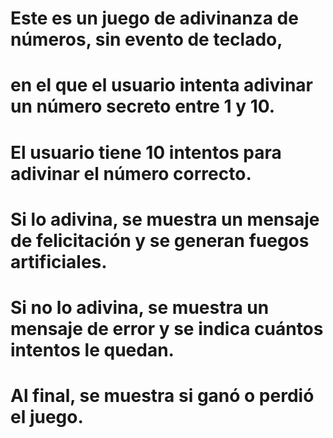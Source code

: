 # Este es un juego de adivinanza de números, sin evento de teclado,
# en el que el usuario intenta adivinar un número secreto entre 1 y 10.
# El usuario tiene 10 intentos para adivinar el número correcto.
# Si lo adivina, se muestra un mensaje de felicitación y se generan fuegos artificiales.
# Si no lo adivina, se muestra un mensaje de error y se indica cuántos intentos le quedan.
# Al final, se muestra si ganó o perdió el juego.
